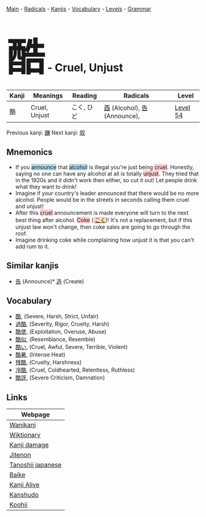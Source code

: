 <style> bigfont {font-size: 100px}</style>
[Main](../index.md) -
[Radicals](../radicals.md) -
[Kanjis](../kanjis.md) -
[Vocabulary](../vocabulary.md) -
[Levels](../levels.md) -
[Grammar](../grammar.md)
# <bigfont> 酷</bigfont> - Cruel, Unjust 

| Kanji | Meanings | Reading | Radicals | Level |
| --- | --- | --- | --- | --- |
| 酷 | Cruel, Unjust | こく, ひど | [酉](../radicals/酉.md) (Alcohol), [告](../radicals/告.md) (Announce),  | [Level 54](../levels/wk_level54.md) |

Previous kanji: [鎌](鎌.md) Next kanji: [叙](叙.md) 

## Mnemonics
 * If you <span style="background-color:#ADD8E6"> announce</span> that <span style="background-color:#ADD8E6"> alcohol</span> is illegal you're just being <span style="background-color:#ffcccb"> cruel</span>. Honestly, saying no one can have any alcohol at all is totally <span style="background-color:#ffcccb"> unjust</span>. They tried that in the 1920s and it didn't work then either, so cut it out! Let people drink what they want to drink!
* Imagine if your country's leader announced that there would be no more alcohol. People would be in the streets in seconds calling them cruel and unjust!
* After this <span style="background-color:#ffcccb"> cruel</span> announcement is made everyone will turn to the next best thing after alcohol. <span style="background-color:#ffcccb"> Coke</span> (<span style="background-color:#fed8b1"> [こく](https://jisho.org/search/こく)</span>)! It's not a replacement, but if this unjust law won't change, then coke sales are going to go through the roof.
* Imagine drinking coke while complaining how unjust it is that you can't add rum to it.


## Similar kanjis
 * [告](告.md) (Announce)* [造](造.md) (Create)


## Vocabulary
 * [酷](../vocabulary/酷.md), (Severe, Harsh, Strict, Unfair)
* [過酷](../vocabulary/酷.md), (Severity, Rigor, Cruelty, Harsh)
* [酷使](../vocabulary/酷.md), (Exploitation, Overuse, Abuse)
* [酷似](../vocabulary/酷.md), (Resemblance, Resemble)
* [酷い](../vocabulary/酷.md), (Cruel, Awful, Severe, Terrible, Violent)
* [酷暑](../vocabulary/酷.md), (Intense Heat)
* [残酷](../vocabulary/酷.md), (Cruelty, Harshness)
* [冷酷](../vocabulary/酷.md), (Cruel, Coldhearted, Relentless, Ruthless)
* [酷評](../vocabulary/酷.md), (Severe Criticism, Damnation)



## Links 

| Webpage |
| --- |
| [Wanikani          ](https://www.wanikani.com/kanji/酷) |
| [Wiktionary        ](https://en.wiktionary.org/wiki/酷) |
| [Kanji damage      ](http://www.kanjidamage.com/kanji/search?utf8=✓&q=酷) |
| [Jitenon           ](https://jitenon.com/kanji/酷) |
| [Tanoshii japanese ](https://www.tanoshiijapanese.com/dictionary/kanji.cfm?k=酷) |
| [Baike             ](https://baike.baidu.com/item/酷) |
| [Kanji Alive       ](https://app.kanjialive.com/酷) |
| [Kanshudo          ](https://www.kanshudo.com/searchmn?q=酷) |
| [Koohii            ](https://kanji.koohii.com/study/kanji/酷) |
